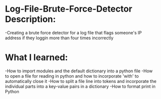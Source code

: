 # Log-File-Brute-Force-Detector Description:
-Creating a brute force detector for a log file that flags someone's IP address if they loggin more than four times incorrectly

# What I learned:
-How to import modules and the default dictionary into a python file
-How to open a file for reading in python and how to incorporate 'with' to automatically close it
-How to split a file line into tokens and incorporate the individual parts into a key-value pairs in a dictionary
-How to format print in Python
